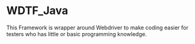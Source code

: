 # WDTF_Java
This Framework is wrapper around Webdriver to make coding easier for testers who has little or basic programming knowledge. 
